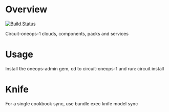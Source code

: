 Overview
========

[![Build Status](https://ci.walmart.com/buildStatus/icon?job=Pangea_Platform/OneOps/CIRCUIT_ONEOPS_1)](https://ci.walmart.com/job/Pangea_Platform/job/OneOps/job/CIRCUIT_ONEOPS_1/)

Circuit-oneops-1 clouds, components, packs and services


Usage
========

Install the oneops-admin gem, 
cd to circuit-oneops-1 
and run: circuit install


Knife
=====

For a single cookbook sync, use bundle exec knife model sync <cookbook-name>


